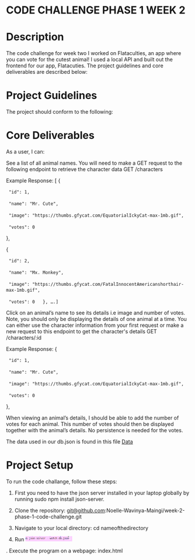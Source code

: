 # CODE CHALLENGE PHASE 1 WEEK 2

# Description

The code challenge for week two I worked on Flataculties, an app where you can vote for the cutest animal! I used a local API and built out the frontend for our app, Flatacuties. The project guidelines and core deliverables are described below:

# Project Guidelines

The project should conform to the following:

# Core Deliverables

As a user, I can:

See a list of all animal names. You will need to make a GET request to the following endpoint to retrieve the character data
 GET /characters

Example Response:
[
   {

     "id": 1,

     "name": "Mr. Cute",

     "image": "https://thumbs.gfycat.com/EquatorialIckyCat-max-1mb.gif",

     "votes": 0

   },

   {

     "id": 2,

     "name": "Mx. Monkey",

     "image": "https://thumbs.gfycat.com/FatalInnocentAmericanshorthair-max-1mb.gif",

     "votes": 0   }, ….]
Click on an animal’s name to see its details i.e image and number of votes. Note, you should only be displaying the details of one animal at a time. You can either use the character information from your first request or make a new request to this endpoint to get the character's details 
GET /characters/:id

Example Response: 
{

     "id": 1,

     "name": "Mr. Cute",

     "image": "https://thumbs.gfycat.com/EquatorialIckyCat-max-1mb.gif",

     "votes": 0

   },
 

When viewing an animal’s details, I should be able to add the number of votes for each animal. This number of votes should then be displayed together with the animal’s details. No persistence is needed for the votes.

The data used in our db.json is found in this file [Data](https://docs.google.com/document/d/1EUcHU9gkydR3IfJDTebW5iNHP2BCMRcv508R7BAXSvo/edit)

# Project Setup

To run the code challange, follow these steps:

1. First you need to have the json server installed in your laptop globally by running sudo npm install json-server.

2. Clone the repository: git@github.com:Noelle-Wavinya-Maingi/week-2-phase-1-code-challenge.git

3. Navigate to your local directory: cd nameofthedirectory

4. Run <img src="./image/Screenshot%20from%202023-06-25%2018-58-37.png" width="128"/>

. Execute the program on a webpage: index.html



